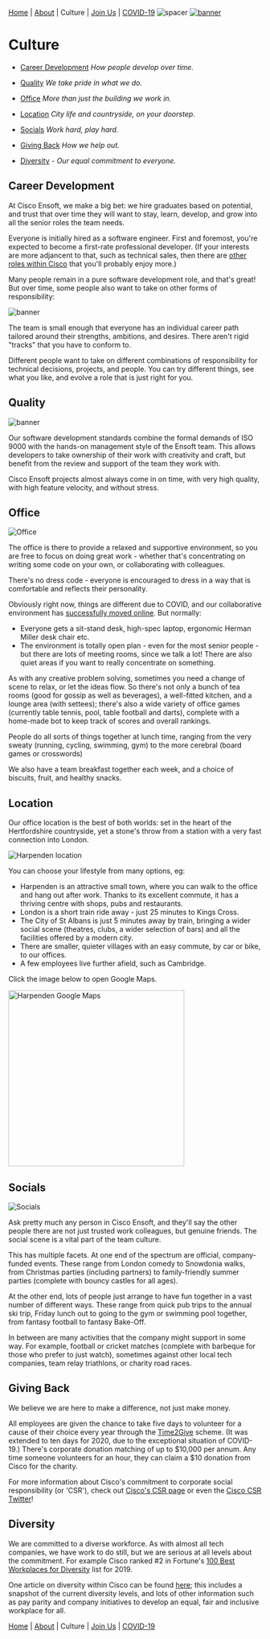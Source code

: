 [Home](/README.md) | [About](/pages/about.md) | Culture | [Join Us](/pages/join.md) | [COVID-19](/pages/covid.md)
![spacer](https://logs-01.loggly.com/inputs/e0e1595f-302c-4de6-bfe3-a7da99d6a3d3.gif?type=github&page=culture)
[![banner](/pages/img/cisco_ensoft_banner_small.png)](/README.md)

# Culture

 - [Career Development](#career-development) _How people develop over time._

 - [Quality](#quality) _We take pride in what we do._

 - [Office](#office) _More than just the building we work in._

 - [Location](#location) _City life and countryside, on your doorstep._

 - [Socials](#socials) _Work hard, play hard._

 - [Giving Back](#giving-back) _How we help out._

 - [Diversity](#diversity) - _Our equal commitment to everyone._


## Career Development

At Cisco Ensoft, we make a big bet: we hire graduates based on potential, and
trust that over time they will want to stay, learn, develop, and grow into all
the senior roles the team needs.

Everyone is initially hired as a software engineer. First and foremost, you're
expected to become a first-rate professional developer. (If your interests are
more adjancent to that, such as technical sales, then there are [other roles
within Cisco](https://jobs.cisco.com) that you'll probably enjoy more.)

Many people remain in a pure software development role, and that's great! But
over time, some people also want to take on other forms of responsibility:

![banner](/pages/img/career-development.png)

The team is small enough that everyone has an individual career path tailored
around their strengths, ambitions, and desires. There aren't rigid "tracks" that
you have to conform to.

Different people want to take on different combinations of responsibility for
technical decisions, projects, and people. You can try different things, see
what you like, and evolve a role that is just right for you.

## Quality

![banner](/pages/img/enquality.png)

Our software development standards combine the formal demands of ISO 9000 with
the hands-on management style of the Ensoft team. This allows developers to take
ownership of their work with creativity and craft, but benefit from the review
and support of the team they work with.

Cisco Ensoft projects almost always come in on time, with very high quality,
with high feature velocity, and without stress.

## Office

![Office](/pages/img/office.jpg)

The office is there to provide a relaxed and supportive environment, so
you are free to focus on doing great work - whether that's concentrating on
writing some code on your own, or collaborating with colleagues.

There's no dress code - everyone is encouraged to dress in a way that is
comfortable and reflects their personality.

Obviously right now, things are different due to COVID, and our collaborative
environment has [successfully moved online](/pages/covid.md). But normally:

 - Everyone gets a sit-stand desk, high-spec laptop, ergonomic Herman Miller
   desk chair etc.
 - The environment is totally open plan - even for the most senior people - but
   there are lots of meeting rooms, since we talk a lot! There are also quiet
   areas if you want to really concentrate on something.

As with any creative problem solving, sometimes you need a change of scene to
relax, or let the ideas flow. So there's not only a bunch of tea rooms (good for
gossip as well as beverages), a well-fitted kitchen, and a lounge area (with
settees); there's also a wide variety of office games (currently table tennis,
pool, table football and darts), complete with a home-made bot to keep track of
scores and overall rankings.

People do all sorts of things together at lunch time, ranging from the very
sweaty (running, cycling, swimming, gym) to the more cerebral (board games or
crosswords)

We also have a team breakfast together each week, and a choice of biscuits,
fruit, and healthy snacks.

## Location

Our office location is the best of both worlds: set in the heart of the
Hertfordshire countryside, yet a stone's throw from a station with a very fast
connection into London.

![Harpenden location](/pages/img/harpenden-location.jpg)

You can choose your lifestyle from many options, eg:

 - Harpenden is an attractive small town, where you can walk to the office and
   hang out after work. Thanks to its excellent commute, it has a thriving centre
   with shops, pubs and restaurants.
 - London is a short train ride away - just 25 minutes to Kings Cross.
 - The City of St Albans is just 5 minutes away by train, bringing a wider
   social scene (theatres, clubs, a wider selection of bars) and all the
   facilities offered by a modern city.
 - There are smaller, quieter villages with an easy commute, by car or bike, to
   our offices.
 - A few employees live further afield, such as Cambridge.

Click the image below to open Google Maps.

[<img src="/pages/img/harpenden_gmaps.png" alt="Harpenden Google Maps" width=350px>](https://www.google.com/maps/place/Harpenden/@51.8190585,-0.3621381,12z)

## Socials

![Socials](/pages/img/social.jpg)

Ask pretty much any person in Cisco Ensoft, and they'll say the other people there are not just trusted work colleagues, but genuine friends. The social scene is a vital part of the team culture.

This has multiple facets. At one end of the spectrum are official, company-funded events. These range from London comedy to Snowdonia walks, from Christmas parties (including partners) to family-friendly summer parties (complete with bouncy castles for all ages).

At the other end, lots of people just arrange to have fun together in a vast number of different ways. These range from quick pub trips to the annual ski trip, Friday lunch out to going to the gym or swimming pool together, from fantasy football to fantasy Bake-Off.

In between are many activities that the company might support in some way. For example, football or cricket matches (complete with barbeque for those who prefer to just watch), sometimes against other local tech companies, team relay triathlons, or charity road races.

## Giving Back

We believe we are here to make a difference, not just make money.

All employees are given the chance to take five days to volunteer for a cause of their choice every year through the [Time2Give](https://blogs.cisco.com/tag/time2give) scheme. (It was extended to ten days for 2020, due to the exceptional situation of COVID-19.) There's corporate donation matching of up to $10,000 per annum. Any time someone volunteers for an hour, they can claim a $10 donation from Cisco for the charity.

For more information about Cisco's commitment to corporate social responsibility (or 'CSR'), check out [Cisco's CSR page](https://www.cisco.com/c/en/us/about/csr.html) or even the [Cisco CSR Twitter](https://twitter.com/ciscocsr?lang=en)!

## Diversity

We are committed to a diverse workforce. As with almost all tech companies, we have work to do still, but we are serious at all
levels about the commitment. For example Cisco ranked #2 in Fortune's [100 Best Workplaces for Diversity](https://blogs.cisco.com/diversity/diversity-award) list for 2019.

One article on diversity within Cisco can be found [here](https://www.cisco.com/c/en/us/about/inclusion-diversity/us.html); this includes a snapshot of the current diversity levels, and lots of other information such as pay parity and company initiatives to develop an equal, fair and inclusive workplace for all.

[Home](/README.md) | [About](/pages/about.md) | Culture | [Join Us](/pages/join.md) | [COVID-19](/pages/covid.md)
